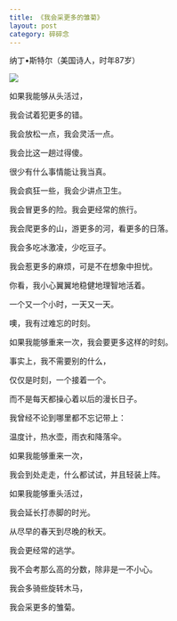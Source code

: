 ```yaml
---
title: 《我会采更多的雏菊》
layout: post
category: 碎碎念
---
```


纳丁•斯特尔（美国诗人，时年87岁）

![](http://7xoc7e.com1.z0.glb.clouddn.com/16-1-2/70278690.jpg)

如果我能够从头活过，

我会试着犯更多的错。

我会放松一点，我会灵活一点。

我会比这一趟过得傻。

很少有什么事情能让我当真。

我会疯狂一些，我会少讲点卫生。

我会冒更多的险。我会更经常的旅行。

我会爬更多的山，游更多的河，看更多的日落。

我会多吃冰激凌，少吃豆子。

我会惹更多的麻烦，可是不在想象中担忧。

你看，我小心翼翼地稳健地理智地活着。

一个又一个小时，一天又一天。

噢，我有过难忘的时刻。

如果我能够重来一次，我会要更多这样的时刻。

事实上，我不需要别的什么，

仅仅是时刻，一个接着一个。

而不是每天都操心着以后的漫长日子。

我曾经不论到哪里都不忘记带上：

温度计，热水壶，雨衣和降落伞。

如果我能够重来一次，

我会到处走走，什么都试试，并且轻装上阵。

如果我能够重头活过，

我会延长打赤脚的时光。

从尽早的春天到尽晚的秋天。

我会更经常的逃学。

我不会考那么高的分数，除非是一不小心。

我会多骑些旋转木马，

我会采更多的雏菊。

